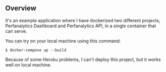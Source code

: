 ## Overview

It's an example application where I have dockerized two different projects, Perfanalytics Dashboard and Perfanalytics API, in a single container that can serve.

You can try on your local machine using this command:

```shell
$ docker-compose up --build
```

Because of some Heroku problems, I can't deploy this project, but it works well on local machine.
